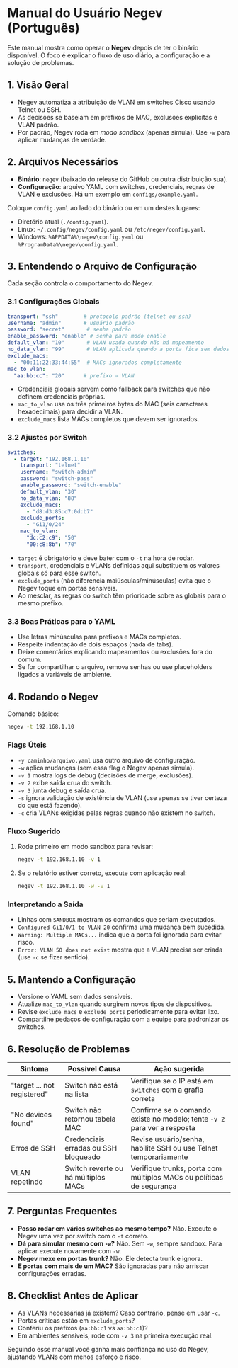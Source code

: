 # Manual do Usuário Negev (Português)

Este manual mostra como operar o **Negev** depois de ter o binário disponível. O foco é explicar o fluxo de uso diário, a configuração e a solução de problemas.

## 1. Visão Geral
- Negev automatiza a atribuição de VLAN em switches Cisco usando Telnet ou SSH.
- As decisões se baseiam em prefixos de MAC, exclusões explícitas e VLAN padrão.
- Por padrão, Negev roda em *modo sandbox* (apenas simula). Use `-w` para aplicar mudanças de verdade.

## 2. Arquivos Necessários
- **Binário**: `negev` (baixado do release do GitHub ou outra distribuição sua).
- **Configuração**: arquivo YAML com switches, credenciais, regras de VLAN e exclusões. Há um exemplo em `configs/example.yaml`.

Coloque `config.yaml` ao lado do binário ou em um destes lugares:
- Diretório atual (`./config.yaml`).
- Linux: `~/.config/negev/config.yaml` ou `/etc/negev/config.yaml`.
- Windows: `%APPDATA%\negev\config.yaml` ou `%ProgramData%\negev\config.yaml`.

## 3. Entendendo o Arquivo de Configuração
Cada seção controla o comportamento do Negev.

### 3.1 Configurações Globais
```yaml
transport: "ssh"        # protocolo padrão (telnet ou ssh)
username: "admin"       # usuário padrão
password: "secret"       # senha padrão
enable_password: "enable" # senha para modo enable
default_vlan: "10"       # VLAN usada quando não há mapeamento
no_data_vlan: "99"       # VLAN aplicada quando a porta fica sem dados
exclude_macs:
  - "00:11:22:33:44:55"  # MACs ignorados completamente
mac_to_vlan:
  "aa:bb:cc": "20"      # prefixo → VLAN
```

- Credenciais globais servem como fallback para switches que não definem credenciais próprias.
- `mac_to_vlan` usa os três primeiros bytes do MAC (seis caracteres hexadecimais) para decidir a VLAN.
- `exclude_macs` lista MACs completos que devem ser ignorados.

### 3.2 Ajustes por Switch
```yaml
switches:
  - target: "192.168.1.10"
    transport: "telnet"
    username: "switch-admin"
    password: "switch-pass"
    enable_password: "switch-enable"
    default_vlan: "30"
    no_data_vlan: "88"
    exclude_macs:
      - "d8:d3:85:d7:0d:b7"
    exclude_ports:
      - "Gi1/0/24"
    mac_to_vlan:
      "dc:c2:c9": "50"
      "00:c8:8b": "70"
```

- `target` é obrigatório e deve bater com o `-t` na hora de rodar.
- `transport`, credenciais e VLANs definidas aqui substituem os valores globais só para esse switch.
- `exclude_ports` (não diferencia maiúsculas/minúsculas) evita que o Negev toque em portas sensíveis.
- Ao mesclar, as regras do switch têm prioridade sobre as globais para o mesmo prefixo.

### 3.3 Boas Práticas para o YAML
- Use letras minúsculas para prefixos e MACs completos.
- Respeite indentação de dois espaços (nada de tabs).
- Deixe comentários explicando mapeamentos ou exclusões fora do comum.
- Se for compartilhar o arquivo, remova senhas ou use placeholders ligados a variáveis de ambiente.

## 4. Rodando o Negev
Comando básico:
```bash
negev -t 192.168.1.10
```

### Flags Úteis
- `-y caminho/arquivo.yaml` usa outro arquivo de configuração.
- `-w` aplica mudanças (sem essa flag o Negev apenas simula).
- `-v 1` mostra logs de debug (decisões de merge, exclusões).
- `-v 2` exibe saída crua do switch.
- `-v 3` junta debug e saída crua.
- `-s` ignora validação de existência de VLAN (use apenas se tiver certeza do que está fazendo).
- `-c` cria VLANs exigidas pelas regras quando não existem no switch.

### Fluxo Sugerido
1. Rode primeiro em modo sandbox para revisar:
   ```bash
   negev -t 192.168.1.10 -v 1
   ```
2. Se o relatório estiver correto, execute com aplicação real:
   ```bash
   negev -t 192.168.1.10 -w -v 1
   ```

### Interpretando a Saída
- Linhas com `SANDBOX` mostram os comandos que seriam executados.
- `Configured Gi1/0/1 to VLAN 20` confirma uma mudança bem sucedida.
- `Warning: Multiple MACs...` indica que a porta foi ignorada para evitar risco.
- `Error: VLAN 50 does not exist` mostra que a VLAN precisa ser criada (use `-c` se fizer sentido).

## 5. Mantendo a Configuração
- Versione o YAML sem dados sensíveis.
- Atualize `mac_to_vlan` quando surgirem novos tipos de dispositivos.
- Revise `exclude_macs` e `exclude_ports` periodicamente para evitar lixo.
- Compartilhe pedaços de configuração com a equipe para padronizar os switches.

## 6. Resolução de Problemas
| Sintoma | Possível Causa | Ação sugerida |
| --- | --- | --- |
| "target ... not registered" | Switch não está na lista | Verifique se o IP está em `switches` com a grafia correta |
| "No devices found" | Switch não retornou tabela MAC | Confirme se o comando existe no modelo; tente `-v 2` para ver a resposta |
| Erros de SSH | Credenciais erradas ou SSH bloqueado | Revise usuário/senha, habilite SSH ou use Telnet temporariamente |
| VLAN repetindo | Switch reverte ou há múltiplos MACs | Verifique trunks, porta com múltiplos MACs ou políticas de segurança |

## 7. Perguntas Frequentes
- **Posso rodar em vários switches ao mesmo tempo?** Não. Execute o Negev uma vez por switch com o `-t` correto.
- **Dá para simular mesmo com `-w`?** Não. Sem `-w`, sempre sandbox. Para aplicar execute novamente com `-w`.
- **Negev mexe em portas trunk?** Não. Ele detecta trunk e ignora.
- **E portas com mais de um MAC?** São ignoradas para não arriscar configurações erradas.

## 8. Checklist Antes de Aplicar
- As VLANs necessárias já existem? Caso contrário, pense em usar `-c`.
- Portas críticas estão em `exclude_ports`?
- Conferiu os prefixos (`aa:bb:c1` vs `aa:bb:c1`)?
- Em ambientes sensíveis, rode com `-v 3` na primeira execução real.

Seguindo esse manual você ganha mais confiança no uso do Negev, ajustando VLANs com menos esforço e risco.

